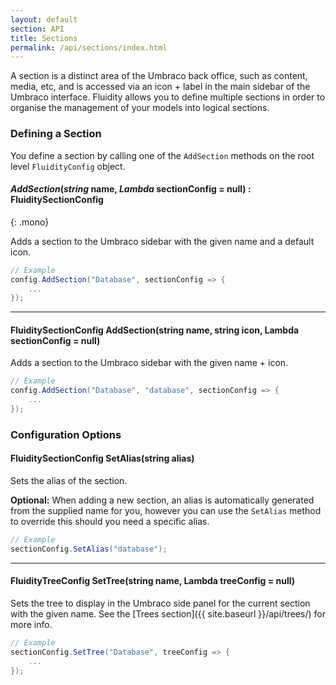 ```yaml
---
layout: default
section: API
title: Sections
permalink: /api/sections/index.html
---
```


A section is a distinct area of the Umbraco back office, such as content, media, etc, and is accessed via an icon + label in the main sidebar of the Umbraco interface. Fluidity allows you to define multiple sections in order to organise the management of your models into logical sections.

### Defining a Section

You define a section by calling one of the `AddSection` methods on the root level `FluidityConfig` object.

#### *AddSection*(*string* name, *Lambda* sectionConfig = null) **: FluiditySectionConfig**
{: .mono}

Adds a section to the Umbraco sidebar with the given name and a default icon.

````csharp
// Example
config.AddSection("Database", sectionConfig => {
    ...
});
````

<hr />

#### FluiditySectionConfig AddSection(string name, string icon,  Lambda sectionConfig = null)

Adds a section to the Umbraco sidebar with the given name + icon.

````csharp
// Example
config.AddSection("Database", "database", sectionConfig => {
    ...
});
````

### Configuration Options

#### FluiditySectionConfig SetAlias(string alias)

Sets the alias of the section.  

**Optional:** When adding a new section, an alias is automatically generated from the supplied name for you, however you can use the `SetAlias` method to override this should you need a specific alias.

````csharp
// Example
sectionConfig.SetAlias("database");
````

<hr />

#### FluidityTreeConfig SetTree(string name, Lambda treeConfig = null)

Sets the tree to display in the Umbraco side panel for the current section with the given name. See the [Trees section]({{ site.baseurl }}/api/trees/) for more info.

````csharp
// Example
sectionConfig.SetTree("Database", treeConfig => {
    ...
});
````